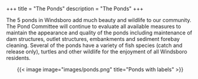 +++
title = "The Ponds"
description = "The Ponds"
+++

The 5 ponds in Windsboro add much beauty and wildlife to our community. The Pond Committee will continue to evaluate all available measures to maintain the appearance and quality of the ponds including maintenance of dam structures, outlet structures, embankments and sediment forebay cleaning. Several of the ponds have a variety of fish species (catch and release only), turtles and other wildlife for the enjoyment of all Windsboro residents.

<div align="center">
    {{< image image="images/ponds.png" title="Ponds with labels" >}}
</div>
